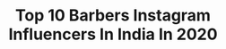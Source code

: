 ---
title: Top 10 Barbers Instagram Influencers In India In 2020
description: Identify the most popular Instagram accounts on inBeat.
platform: Instagram
profiles:
  - username: "fede__thebarber"
    fullname: >-
      Work In Progress 💈
    location: "India"
    followers: 28561
    engagement: 231
    commentsToLikes: 0.007300
    avatar: "https://scontent-ams4-1.cdninstagram.com/v/t51.2885-19/s320x320/89417993_312855956341763_9083907435072061440_n.jpg?_nc_ht=scontent-ams4-1.cdninstagram.com&_nc_ohc=HcaXp9qHO0cAX_Vp7zj&oh=890943d7484b42c86d132a8fb3249802&oe=5EA83593"
    verified: false
    hashtags: "#osterpro, #barbershop, #barberlife, #milano"
  - username: "vijay7__"
    fullname: >-
      Vijay Venkatesan
    location: "India"
    followers: 5656
    engagement: 1740
    commentsToLikes: 0.051456
    avatar: "https://scontent-ams4-1.cdninstagram.com/v/t51.2885-19/s320x320/84105498_195353688367127_7864229867963809792_n.jpg?_nc_ht=scontent-ams4-1.cdninstagram.com&_nc_ohc=UECTG34ZNJAAX8uoYlt&oh=05663be86fa291f1145575fd46eaf4e4&oe=5EBAA1BA"
    verified: false
    hashtags: "#piriyadhavaramvendum, #happysankranthi, #butabomma, #launchofaurahhyundai"
  - username: "moses_siya"
    fullname: >-
      (MJS Official)Pilot, KTM biker
    location: "India"
    followers: 63025
    engagement: 753
    commentsToLikes: 0.041777
    avatar: "https://scontent-lhr8-1.cdninstagram.com/v/t51.2885-19/s320x320/92230617_529488437942661_1368153671702937600_n.jpg?_nc_ht=scontent-lhr8-1.cdninstagram.com&_nc_ohc=RHpdD0yfbswAX8F9ohQ&oh=64e983a89426256654f605047607bb46&oe=5EB94185"
    verified: false
    hashtags: "#couplesgoals, #bethelight, #kodaikanal, #google"
  - username: "neeru_starlet"
    fullname: >-
      Neeru
    location: "India"
    followers: 99914
    engagement: 400
    commentsToLikes: 0.030907
    avatar: "https://instagram.fkiv1-1.fna.fbcdn.net/v/t51.2885-19/s320x320/90091643_235944871131030_6970592085862776832_n.jpg?_nc_ht=instagram.fkiv1-1.fna.fbcdn.net&_nc_ohc=PLCEFZJG63wAX94IbgH&oh=5e52393aa30c50cf967eefa010e90cc2&oe=5EB5A47A"
    verified: false
    hashtags: "#antiquesforsale, #fade, #style, #sheinofficial"
  - username: "anshitkhandelwwal_official"
    fullname: >-
      Anshit khandelwwal
    location: "India"
    followers: 11506
    engagement: 2284
    commentsToLikes: 0.013309
    avatar: "https://scontent-ams4-1.cdninstagram.com/v/t51.2885-19/s320x320/89083181_885874928549279_2376743676501032960_n.jpg?_nc_ht=scontent-ams4-1.cdninstagram.com&_nc_ohc=IQIxHVNgC-oAX-KMylS&oh=a05a209d568e03bcd4902bf29386bac3&oe=5EBB7400"
    verified: false
    hashtags: "#honour, #stayhome, #stayfit, #quarantine"
  - username: "classssy_vogue"
    fullname: >-
      𝐍𝐢𝐭𝐞𝐬𝐡 𝐘𝐚𝐝𝐮𝐯𝐚𝐧𝐬𝐡𝐢
    location: "India"
    followers: 17377
    engagement: 531
    commentsToLikes: 0.210512
    avatar: "https://scontent-amt2-1.cdninstagram.com/v/t51.2885-19/s320x320/91968496_210609083566187_6040523360364920832_n.jpg?_nc_ht=scontent-amt2-1.cdninstagram.com&_nc_ohc=0N8JrNvejnYAX-1qryj&oh=d21f19beedff95e28eed3acb9213bfe1&oe=5EBB0EF5"
    verified: false
    hashtags: "#blogger, #casual, #woman, #stylish"
  - username: "__fotographer_kid"
    fullname: >-
      𝗔𝗹𝗲𝗻 𝗸𝘂𝗿𝗶𝗮𝗸𝗼𝘀𝗲
    location: "India"
    followers: 3520
    engagement: 2168
    commentsToLikes: 0.087185
    avatar: "https://scontent-lhr8-1.cdninstagram.com/v/t51.2885-19/s320x320/92595637_749750402222925_5561337153390116864_n.jpg?_nc_ht=scontent-lhr8-1.cdninstagram.com&_nc_ohc=zUYpYbOaX8oAX-a7vRw&oh=c71b951ce923cf0e984ae19a5d79d07e&oe=5EB880E7"
    verified: false
    hashtags: "#traveltheworld, #portrait, #lifeportraits, #facesobsessed"
  - username: "alokabhay"
    fullname: >-
      ABHAY ALOK  | men's fashion
    location: "India"
    followers: 14668
    engagement: 633
    commentsToLikes: 0.078991
    avatar: "https://scontent-ams4-1.cdninstagram.com/v/t51.2885-19/s320x320/46645827_524054704735529_1574870851386343424_n.jpg?_nc_ht=scontent-ams4-1.cdninstagram.com&_nc_ohc=dEnrGZSjzyEAX9XFn3m&oh=834e6b28904956d4c5d1529dc293d90c&oe=5EB9E7B4"
    verified: false
    hashtags: "#dress, #spirulinasmoothie, #fitnessfood, #happyyou15meday"
  - username: "the.vogue.vanity"
    fullname: >-
      Daizy & Ankit
    location: "India"
    followers: 155366
    engagement: 524
    commentsToLikes: 0.004472
    avatar: "https://scontent-ams4-1.cdninstagram.com/v/t51.2885-19/s320x320/79924697_609373596519906_6765846914643525632_n.jpg?_nc_ht=scontent-ams4-1.cdninstagram.com&_nc_ohc=8Q3mrS57bZEAX9LpFj5&oh=21b66ddd6f7abf0e6605a9c7d21c1f2d&oe=5EB3581F"
    verified: false
    hashtags: "#getnattyinstore, #quarantine, #couplegoals, #indianfashion"
  - username: "risha_niranjan"
    fullname: >-
      Mayi.🌸 | Banglore Blogger
    location: "India"
    followers: 22178
    engagement: 455
    commentsToLikes: 0.030047
    avatar: "https://scontent-ams4-1.cdninstagram.com/v/t51.2885-19/s320x320/72957905_3228041594087824_5808707800552964096_n.jpg?_nc_ht=scontent-ams4-1.cdninstagram.com&_nc_ohc=Dg43LZbCntcAX-7I-C3&oh=edf2e03d8e078699738966ca7c27b2b1&oe=5EB79C84"
    verified: false
    hashtags: "#giveaway, #music, #goals, #fitness"
---